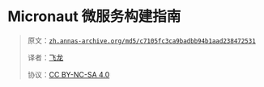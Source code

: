 # Micronaut 微服务构建指南

> 原文：[`zh.annas-archive.org/md5/c7105fc3ca9badbb94b1aad238472531`](https://zh.annas-archive.org/md5/c7105fc3ca9badbb94b1aad238472531)
> 
> 译者：[飞龙](https://github.com/wizardforcel)
> 
> 协议：[CC BY-NC-SA 4.0](http://creativecommons.org/licenses/by-nc-sa/4.0/)
